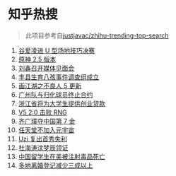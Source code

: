 # 知乎热搜

> 此项目参考自[justjavac/zhihu-trending-top-search](https://github.com/justjavac/zhihu-trending-top-search/blob/main/utils.ts)

<!-- BEGIN -->
  <!-- 最后更新时间:Fri Feb 18 2022 04:14:53 GMT+0000 (Coordinated Universal Time) -->
  1. [谷爱凌进 U 型场地技巧决赛](https://www.zhihu.com/search?q=谷爱凌)
1. [原神 2.5 版本](https://www.zhihu.com/search?q=原神)
1. [刘鑫召开媒体见面会](https://www.zhihu.com/search?q=刘鑫见面会)
1. [丰县生育八孩事件调查组成立](https://www.zhihu.com/search?q=丰县八孩调查组)
1. [画江湖之不良人 5 更新](https://www.zhihu.com/search?q=不良人)
1. [广州队与归化球员终止合约](https://www.zhihu.com/search?q=广州队)
1. [浙江省将为大学生提供创业贷款](https://www.zhihu.com/search?q=浙江省创业贷款)
1. [V5 2:0 击败 RNG ](https://www.zhihu.com/search?q=v5)
1. [齐广璞夺中国第 7 金](https://www.zhihu.com/search?q=齐广璞)
1. [任天堂不加入元宇宙](https://www.zhihu.com/search?q=任天堂)
1. [Uzi 复出首秀失利](https://www.zhihu.com/search?q=Uzi)
1. [杜海涛沈梦辰领证](https://www.zhihu.com/search?q=杜海涛沈梦辰领证)
1. [中国留学生在美被注射毒品死亡](https://www.zhihu.com/search?q=中国留学生)
1. [多地离婚登记减少三成以上](https://www.zhihu.com/search?q=离婚登记减少)
  <!-- END -->